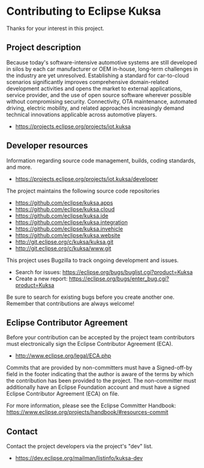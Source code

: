 # Contributing to Eclipse Kuksa

Thanks for your interest in this project.

## Project description

Because today's software-intensive automotive systems are still developed in
silos by each car manufacturer or OEM in-house, long-term challenges in the
industry are yet unresolved. Establishing a standard for car-to-cloud scenarios
significantly improves comprehensive domain-related development activities and
opens the market to external applications, service provider, and the use of open
source software wherever possible without compromising security. Connectivity,
OTA maintenance, automated driving, electric mobility, and related approaches
increasingly demand technical innovations applicable across automotive players.

* https://projects.eclipse.org/projects/iot.kuksa

## Developer resources

Information regarding source code management, builds, coding standards, and
more.

* https://projects.eclipse.org/projects/iot.kuksa/developer

The project maintains the following source code repositories

* https://github.com/eclipse/kuksa.apps
* https://github.com/eclipse/kuksa.cloud
* https://github.com/eclipse/kuksa.ide
* https://github.com/eclipse/kuksa.integration
* https://github.com/eclipse/kuksa.invehicle
* https://github.com/eclipse/kuksa.website
* http://git.eclipse.org/c/kuksa/kuksa.git
* http://git.eclipse.org/c/kuksa/www.git

This project uses Bugzilla to track ongoing development and issues.

* Search for issues: https://eclipse.org/bugs/buglist.cgi?product=Kuksa
* Create a new report: https://eclipse.org/bugs/enter_bug.cgi?product=Kuksa

Be sure to search for existing bugs before you create another one. Remember that
contributions are always welcome!

## Eclipse Contributor Agreement

Before your contribution can be accepted by the project team contributors must
electronically sign the Eclipse Contributor Agreement (ECA).

* http://www.eclipse.org/legal/ECA.php

Commits that are provided by non-committers must have a Signed-off-by field in
the footer indicating that the author is aware of the terms by which the
contribution has been provided to the project. The non-committer must
additionally have an Eclipse Foundation account and must have a signed Eclipse
Contributor Agreement (ECA) on file.

For more information, please see the Eclipse Committer Handbook:
https://www.eclipse.org/projects/handbook/#resources-commit

## Contact

Contact the project developers via the project's "dev" list.

* https://dev.eclipse.org/mailman/listinfo/kuksa-dev
